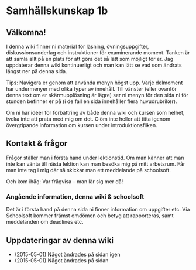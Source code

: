 # Samhällskunskap 1b

## Välkomna!

I denna wiki finner ni material för läsning, övningsuppgifter, diskussionsunderlag och instruktioner för examinerande moment. Tanken är att samla allt på en plats för att göra det så lätt som möjligt för er. Jag uppdaterar denna wiki kontinuerligt och man kan lätt se vad som ändrats längst ner på denna sida. 

Tips: Navigera er genom att använda menyn högst upp. Varje delmoment har undermenyer med olika typer av innehåll. Till vänster (eller ovanför denna text om er skärmupplösning är lägre) ser ni menyn för den sida ni för stunden befinner er på (i de fall en sida innehåller flera huvudrubriker).

Om ni har idéer för förbättring av både denna wiki och kursen som helhet, tveka inte att prata med mig om det. Glöm inte heller att titta igenom övergripande information om kursen under introduktionsfliken. 

## Kontakt & frågor

Frågor ställer man i första hand under lektionstid. Om man känner att man inte kan vänta till nästa lektion kan man besöka mig på mitt arbetsrum. Får man inte tag i mig där så skickar man ett meddelande på schoolsoft. 

Och kom ihåg: Var frågvisa – man lär sig mer då!

### Angående information, denna wiki & schoolsoft

Det är i första hand på denna sida ni finner information om uppgifter etc. Via Schoolsoft kommer främst  omdömen och betyg att rapporteras, samt meddelanden om deadlines etc. 

## Uppdateringar av denna wiki

* (2015-05-01) Något ändrades på sidan igen
* (2015-05-01) Något ändrades på sidan